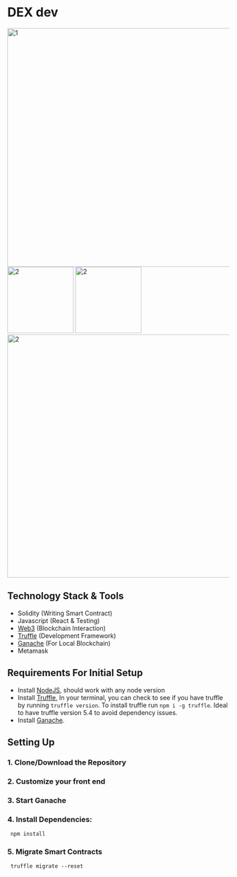 # DEX dev


<p float="left">
<img width="540" alt="1" src="https://user-images.githubusercontent.com/41688158/217569608-48fcc2e8-6488-4c88-b78b-b2b0b7ed969e.png">
<img width="150" alt="2" src="https://user-images.githubusercontent.com/41688158/217569661-cc15cf21-49c1-451a-acfd-897d09bdb09d.png">
<img width="150" alt="2" src="https://user-images.githubusercontent.com/41688158/217569695-b4a82d74-00e4-458f-80c2-0961c1677432.png">
<img width="550" alt="2" src="https://user-images.githubusercontent.com/41688158/217569744-28369668-d4a3-4030-a4fb-4bc6148a0326.png">
</p>

## Technology Stack & Tools

- Solidity (Writing Smart Contract)
- Javascript (React & Testing)
- [Web3](https://web3js.readthedocs.io/en/v1.5.2/) (Blockchain Interaction)
- [Truffle](https://www.trufflesuite.com/docs/truffle/overview) (Development Framework)
- [Ganache](https://www.trufflesuite.com/ganache) (For Local Blockchain)
- Metamask

## Requirements For Initial Setup
- Install [NodeJS](https://nodejs.org/en/), should work with any node version 
- Install [Truffle](https://www.trufflesuite.com/docs/truffle/overview), In your terminal, you can check to see if you have truffle by running `truffle version`. To install truffle run `npm i -g truffle`. Ideal to have truffle version 5.4 to avoid dependency issues.
- Install [Ganache](https://www.trufflesuite.com/ganache).

## Setting Up
### 1. Clone/Download the Repository

### 2. Customize your front end 

### 3. Start Ganache

### 4. Install Dependencies:
` npm install`

### 5. Migrate Smart Contracts
` truffle migrate --reset`


